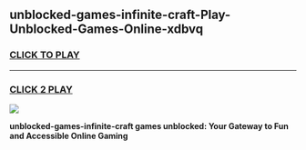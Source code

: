 
## unblocked-games-infinite-craft-Play-Unblocked-Games-Online-xdbvq
<h3>
<a href="https://premium76.site?title=unblocked-games-infinite-craft&ref=25A">CLICK TO PLAY</a></h3>
<hr>

<h3>
<a href="https://premium76.site?title=unblocked-games-infinite-craft&ref=25A">CLICK 2 PLAY</a>
  
</h3>

<a href="https://premium76.site?title=unblocked-games-infinite-craft&ref=25A"><img src="https://clearcache.store/games.png"></a>


**unblocked-games-infinite-craft games unblocked: Your Gateway to Fun and Accessible Online Gaming**
